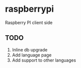 # raspberrypi
Raspberry PI client side


## TODO
1. Inline db upgrade
2. Add language page
3. Add support to other languages